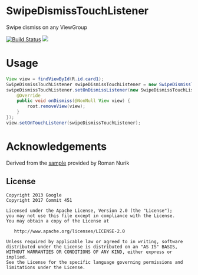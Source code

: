# SwipeDismissTouchListener
Swipe dismiss on any ViewGroup

[![Build Status](https://travis-ci.org/Commit451/SwipeDismissTouchListener.svg?branch=master)](https://travis-ci.org/Commit451/SwipeDismissTouchListener) [![](https://jitpack.io/v/Commit451/SwipeDismissTouchListener.svg)](https://jitpack.io/#Commit451/SwipeDismissTouchListener)

# Usage
```java
View view = findViewById(R.id.card1);
SwipeDismissTouchListener swipeDismissTouchListener = new SwipeDismissTouchListener(view);
swipeDismissTouchListener.setOnDismissListener(new SwipeDismissTouchListener.OnDismissListener() {
    @Override
    public void onDismiss(@NonNull View view) {
        root.removeView(view);
    }
});
view.setOnTouchListener(swipeDismissTouchListener);
```
# Acknowledgements
Derived from the [sample](https://github.com/romannurik/Android-SwipeToDismiss) provided by Roman Nurik

License
--------

    Copyright 2013 Google
    Copyright 2017 Commit 451

    Licensed under the Apache License, Version 2.0 (the "License");
    you may not use this file except in compliance with the License.
    You may obtain a copy of the License at

       http://www.apache.org/licenses/LICENSE-2.0

    Unless required by applicable law or agreed to in writing, software
    distributed under the License is distributed on an "AS IS" BASIS,
    WITHOUT WARRANTIES OR CONDITIONS OF ANY KIND, either express or implied.
    See the License for the specific language governing permissions and
    limitations under the License.
